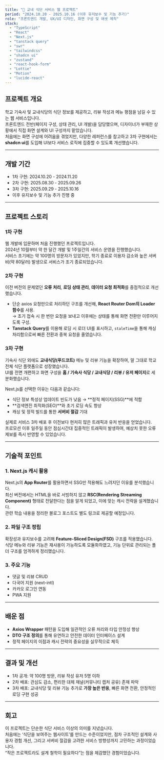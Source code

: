 ```yaml
---
title: "🏫 교내 식단 서비스 웹 프로젝트"
period: "2024.10.20 - 2025.10.16 (이후 유지보수 및 기능 추가)"
role: "프론트엔드 개발, UX/UI 디자인, 화면 구성 및 애셋 제작"
stack:
  - "TypeScript"
  - "React"
  - "Next.js"
  - "tanstack query"
  - "swr"
  - "tailwindcss"
  - "shadcn ui"
  - "zustand"
  - "react-hook-form"
  - "Lottie"
  - "Motion"
  - "lucide-react"
---
```


## 프로젝트 개요

학교 기숙사 및 교내식당의 식단 정보를 제공하고, 리뷰 작성과 메뉴 평점을 남길 수 있는 웹 서비스입니다.  
프론트엔드 전반(페이지 구성, 상태 관리, UI 개발)을 담당했으며, 디자이너가 부재한 상황에서 직접 화면 설계와 UI 구성까지 맡았습니다.  
처음에는 화면 구성에 어려움을 겪었지만, 다양한 레퍼런스를 참고하고 3차 구현에서는 **shadcn ui**를 도입해 UI보다 서비스 로직에 집중할 수 있도록 개선했습니다.

---

## 개발 기간

- 1차 구현: 2024.10.20 - 2024.11.20
- 2차 구현: 2025.08.30 - 2025.09.26
- 3차 구현: 2025.09.29 - 2025.10.16
- 이후 유지보수 및 기능 추가 진행 중

---

## 프로젝트 스토리

### 1차 구현

웹 개발에 입문하며 처음 진행했던 프로젝트입니다.  
2024년 10월부터 약 한 달간 개발 및 1주일간의 서비스 운영을 진행했습니다.  
서비스 초기에는 약 100명의 방문자가 있었지만, 학기 종료로 이용자 감소와 높은 서버비(약 80달러) 발생으로 서비스가 조기 종료되었습니다.

### 2차 구현

이전 버전의 문제였던 **오류 처리**, **로딩 상태 관리**, **데이터 요청 최적화**를 중점적으로 개선했습니다.

- 단순 axios 요청만으로 처리하던 구조를 개선해, **React Router Dom의 Loader 함수**를 사용.  
  → 초기 접속 시 한 번만 요청을 보내고 이후에는 상태를 통해 화면 전환만 이루어지도록 구성.
- **Tanstack Query**를 이용해 로딩 시 로더 UI를 표시하고, `staleTime`을 통해 캐싱 처리함으로써 빠른 전환과 중복 요청을 줄였습니다.

### 3차 구현

기숙사 식단 외에도 **교내식당(푸드코트)** 메뉴 및 리뷰 기능을 확장하여, 말 그대로 학교 전체 식단 플랫폼으로 성장했습니다.  
UI를 전면 개편하고 화면 구성을 **홈 / 기숙사 식당 / 교내식당 / 리뷰 / 유저 페이지**로 세분화했습니다.

Next.js를 선택한 이유는 다음과 같습니다:

- 식단 정보 특성상 업데이트 빈도가 낮음 → **정적 페이지(SSG)**에 적합
- **검색엔진 최적화(SEO)**와 초기 로딩 속도 향상
- 캐싱 및 정적 빌드를 통한 **서버비 절감** 기대

실제로 서비스 3차 배포 후 이전보다 현저히 많은 트래픽과 유저 반응을 얻었습니다.  
프로모션 이후 일주일 동안 점심시간대 집중적인 트래픽이 발생하여, 예상치 못한 오류 제보를 즉시 반영할 수 있었습니다.

---

## 기술적 포인트

### 1. Next.js 캐시 활용

Next.js의 **App Router**를 활용하면서 SSG만 적용해도 느려지던 이유를 분석했습니다.  
최신 버전에서는 HTML을 바로 서빙하지 않고 **RSC(Rendering Streaming Component)** 형태로 전달한다는 점을 알게 되었고, 이에 맞는 캐시 전략을 설계했습니다.  
관련 학습 내용을 정리한 블로그 포스트도 별도 링크로 제공할 예정입니다.

### 2. 파일 구조 정립

확장성과 유지보수를 고려해 **Feature-Sliced Design(FSD)** 구조를 적용했습니다.  
식당 메뉴와 리뷰 기능은 재사용이 가능하도록 모듈화하였고, 기능 단위로 관리되는 폴더 구조를 엄격하게 정리했습니다.

### 3. 주요 기능

- 댓글 및 리뷰 CRUD
- 다국어 지원 (next-intl)
- 카카오 로그인 연동
- PWA 지원

---

## 배운 점

- **Axios Wrapper** 패턴을 도입해 일관적인 오류 처리와 타입 안정성 향상
- **DTO 구조 정의**를 통해 유연하고 안전한 데이터 인터페이스 설계
- 정적 페이지의 이점과 캐시 전략의 중요성을 실무적으로 체득

---

## 결과 및 개선

- 1차 공개: 약 100명 방문, 리뷰 작성 유저 5명 이하
- 2차 배포: 관심도 감소, 편리한 대체 채널(커뮤니티 캡처 공유) 존재 파악
- 3차 배포: 교내식당 및 리뷰 기능 추가로 **가장 높은 반응**, 빠른 화면 전환, 안정적인 로딩 구현 성공

---

## 회고

이 프로젝트는 단순한 식단 서비스 이상의 의미를 지녔습니다.  
처음에는 ‘식단을 보여주는 웹사이트’를 만드는 수준이었지만, 점차 구조적인 설계와 사용자 경험 개선, 그리고 서버비 절감을 고려한 서비스 방향성까지 고민하는 과정이었습니다.  
“작은 프로젝트라도 설계 철학이 필요하다”는 점을 체감했던 경험이었습니다.
